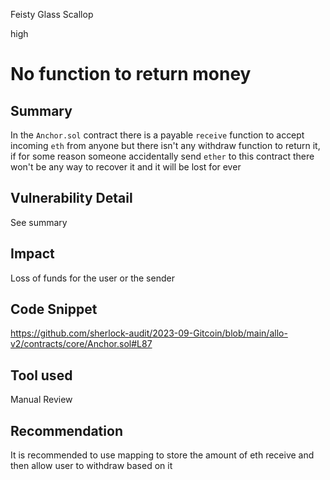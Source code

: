 Feisty Glass Scallop

high

# No function to return money
## Summary
In the `Anchor.sol` contract there is a payable `receive` function to accept incoming `eth` from anyone but there isn't any withdraw function to return it, if for some reason someone accidentally send `ether` to this contract there won't be any way to recover it and it will be lost for ever

## Vulnerability Detail
See summary

## Impact
Loss of funds for the user or the sender

## Code Snippet
https://github.com/sherlock-audit/2023-09-Gitcoin/blob/main/allo-v2/contracts/core/Anchor.sol#L87

## Tool used

Manual Review

## Recommendation
It is recommended to use mapping to store the amount of eth receive and then allow user to withdraw based on it
